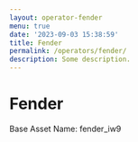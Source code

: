 ```yaml
---
layout: operator-fender
menu: true
date: '2023-09-03 15:38:59'
title: Fender
permalink: /operators/fender/
description: Some description.
---
```


# Fender

Base Asset Name: fender_iw9